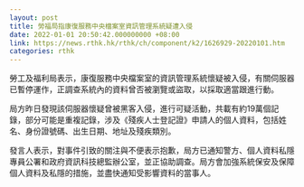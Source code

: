 ```yaml
---
layout: post
title: 勞福局指康復服務中央檔案室資訊管理系統疑遭入侵
date: 2022-01-01 20:50:42.000000000 +08:00
link: https://news.rthk.hk/rthk/ch/component/k2/1626929-20220101.htm
categories: rthk
---
```


勞工及福利局表示，康復服務中央檔案室的資訊管理系統懷疑被入侵，有關伺服器已暫停運作，正調查系統內的資料曾否被瀏覽或盜取，以採取適當跟進行動。

局方昨日發現該伺服器懷疑曾被黑客入侵，進行可疑活動，共載有約19萬個記錄，部分可能是重複記錄，涉及《殘疾人士登記證》申請人的個人資料，包括姓名、身份證號碼、出生日期、地址及殘疾類別。

發言人表示，對事件引致的關注與不便表示抱歉，局方已通知警方、個人資料私隱專員公署和政府資訊科技總監辦公室，並正協助調查。局方會加強系統保安及保障個人資料及私隱的措施，並盡快通知受影響資料的當事人。
